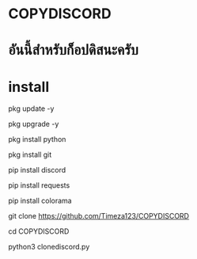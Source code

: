# COPYDISCORD
# อันนี้สำหรับก็อปดิสนะครับ
# install 
pkg update -y

pkg upgrade -y

pkg install python

pkg install git

pip install discord

pip install requests

pip install colorama 

git clone https://github.com/Timeza123/COPYDISCORD

cd COPYDISCORD 

python3 clonediscord.py
